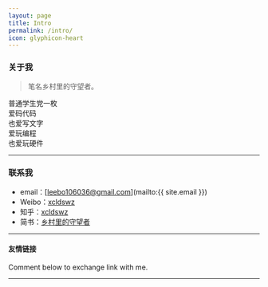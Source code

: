 ```yaml
---
layout: page
title: Intro
permalink: /intro/
icon: glyphicon-heart
---
```


### 关于我

> 笔名乡村里的守望者。  

   普通学生党一枚   
   爱码代码   
   也爱写文字   
   爱玩编程   
   也爱玩硬件  
   

---

### 联系我

* email：[leebo106036@gmail.com](mailto:{{ site.email }})
* Weibo：[xcldswz](http://weibo.com/u/5650708993/)
* 知乎：[xcldswz](https://www.zhihu.com/people/xcldswz)
* 简书：[乡村里的守望者](http://www.jianshu.com/users/e67611a6379b/)


---

#### 友情链接


Comment below to exchange link with me.  

---

